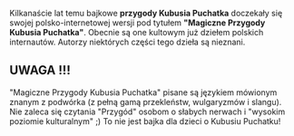 Kilkanaście lat temu bajkowe **przygody Kubusia Puchatka** doczekały się swojej polsko-internetowej wersji pod tytułem **"Magiczne Przygody Kubusia Puchatka"**. Obecnie są one kultowym już dziełem polskich internautów. Autorzy niektórych części tego dzieła są nieznani.

UWAGA !!! 
---- 

"Magiczne Przygody Kubusia Puchatka" pisane są językiem mówionym znanym z podwórka (z pełną gamą przekleństw, wulgaryzmów i slangu). Nie zaleca się czytania "Przygód" osobom o słabych nerwach i "wysokim poziomie kulturalnym" ;) To nie jest bajka dla dzieci o Kubusiu Puchatku!

